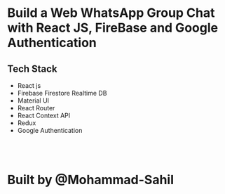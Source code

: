 # Build a Web WhatsApp Group Chat with React JS, FireBase and Google Authentication

## Tech Stack
- React js
- Firebase Firestore Realtime DB
- Material UI
- React Router
- React Context API
- Redux
- Google Authentication

<br/>
<br/>

# Built by @Mohammad-Sahil


